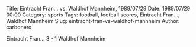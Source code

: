 Title: Eintracht Fran… vs. Waldhof Mannheim, 1989/07/29
Date: 1989/07/29 00:00
Category: sports
Tags: football, football scores, Eintracht Fran…, Waldhof Mannheim
Slug: eintracht-fran-vs-waldhof-mannheim
Author: carbonero


Eintracht Fran… 3 - 1 Waldhof Mannheim

